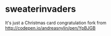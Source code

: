 # sweaterinvaders
It's just a Christmas card congratulation fork from http://codepen.io/andreasnylin/pen/YpBJGB
